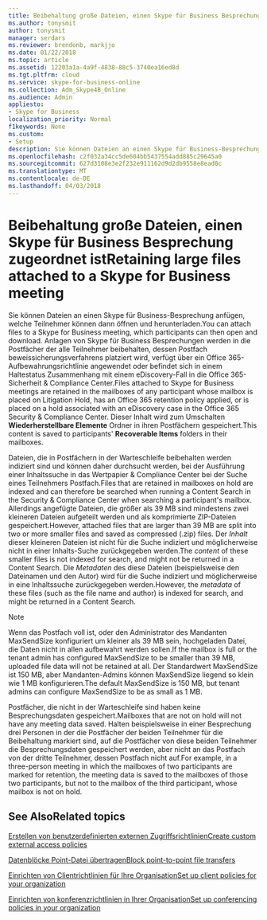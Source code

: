 ```yaml
---
title: Beibehaltung große Dateien, einen Skype für Business Besprechung zugeordnet ist
ms.author: tonysmit
author: tonysmit
manager: serdars
ms.reviewer: brendonb, markjjo
ms.date: 01/22/2018
ms.topic: article
ms.assetid: 12203a1a-4a9f-4838-88c5-3740ea16ed8d
ms.tgt.pltfrm: cloud
ms.service: skype-for-business-online
ms.collection: Adm_Skype4B_Online
ms.audience: Admin
appliesto:
- Skype for Business
localization_priority: Normal
f1keywords: None
ms.custom:
- Setup
description: Sie können Dateien an einen Skype für Business-Besprechung anfügen, welche Teilnehmer können dann öffnen und herunterladen. Anlagen von Skype für Business Besprechungen werden in die Postfächer der alle Teilnehmer beibehalten, dessen Postfach beweissicherungsverfahrens platziert wird, verfügt über ein Office 365-Aufbewahrungsrichtlinie angewendet oder befindet sich in einem Haltestatus Zusammenhang mit einem eDiscovery-Fall in die Office 365-Sicherheit &amp; Compliance Center. Dieser Inhalt wird zum Umschalten wiederherstellbare Elemente Ordner in ihren Postfächern gespeichert.
ms.openlocfilehash: c2f032a34cc5de604bb5437554add885c29645a0
ms.sourcegitcommit: 627d3108e3e2f232e911162d9d2db9558e8ead0c
ms.translationtype: MT
ms.contentlocale: de-DE
ms.lasthandoff: 04/03/2018
---
```

# <a name="retaining-large-files-attached-to-a-skype-for-business-meeting"></a><span data-ttu-id="a7cbd-105">Beibehaltung große Dateien, einen Skype für Business Besprechung zugeordnet ist</span><span class="sxs-lookup"><span data-stu-id="a7cbd-105">Retaining large files attached to a Skype for Business meeting</span></span>

<span data-ttu-id="a7cbd-106">Sie können Dateien an einen Skype für Business-Besprechung anfügen, welche Teilnehmer können dann öffnen und herunterladen.</span><span class="sxs-lookup"><span data-stu-id="a7cbd-106">You can attach files to a Skype for Business meeting, which participants can then open and download.</span></span> <span data-ttu-id="a7cbd-107">Anlagen von Skype für Business Besprechungen werden in die Postfächer der alle Teilnehmer beibehalten, dessen Postfach beweissicherungsverfahrens platziert wird, verfügt über ein Office 365-Aufbewahrungsrichtlinie angewendet oder befindet sich in einem Haltestatus Zusammenhang mit einem eDiscovery-Fall in die Office 365-Sicherheit &amp; Compliance Center.</span><span class="sxs-lookup"><span data-stu-id="a7cbd-107">Files attached to Skype for Business meetings are retained in the mailboxes of any participant whose mailbox is placed on Litigation Hold, has an Office 365 retention policy applied, or is placed on a hold associated with an eDiscovery case in the Office 365 Security &amp; Compliance Center.</span></span> <span data-ttu-id="a7cbd-108">Dieser Inhalt wird zum Umschalten **Wiederherstellbare Elemente** Ordner in ihren Postfächern gespeichert.</span><span class="sxs-lookup"><span data-stu-id="a7cbd-108">This content is saved to participants' **Recoverable Items** folders in their mailboxes.</span></span>
  
<span data-ttu-id="a7cbd-109">Dateien, die in Postfächern in der Warteschleife beibehalten werden indiziert sind und können daher durchsucht werden, bei der Ausführung einer Inhaltssuche in das Wertpapier &amp; Compliance Center bei der Suche eines Teilnehmers Postfach.</span><span class="sxs-lookup"><span data-stu-id="a7cbd-109">Files that are retained in mailboxes on hold are indexed and can therefore be searched when running a Content Search in the Security &amp; Compliance Center when searching a participant's mailbox.</span></span> <span data-ttu-id="a7cbd-110">Allerdings angefügte Dateien, die größer als 39 MB sind mindestens zwei kleineren Dateien aufgeteilt werden und als komprimierte ZIP-Dateien gespeichert.</span><span class="sxs-lookup"><span data-stu-id="a7cbd-110">However, attached files that are larger than 39 MB are split into two or more smaller files and saved as compressed (.zip) files.</span></span> <span data-ttu-id="a7cbd-111">Der *Inhalt* dieser kleineren Dateien ist nicht für die Suche indiziert und möglicherweise nicht in einer Inhalts-Suche zurückgegeben werden.</span><span class="sxs-lookup"><span data-stu-id="a7cbd-111">The  *content*  of these smaller files is not indexed for search, and might not be returned in a Content Search.</span></span> <span data-ttu-id="a7cbd-112">Die *Metadaten* des diese Dateien (beispielsweise den Dateinamen und den Autor) wird für die Suche indiziert und möglicherweise in eine Inhaltssuche zurückgegeben werden.</span><span class="sxs-lookup"><span data-stu-id="a7cbd-112">However, the *metadata*  of these files (such as the file name and author) is indexed for search, and might be returned in a Content Search.</span></span>
  
> [!NOTE]
> <span data-ttu-id="a7cbd-113">Wenn das Postfach voll ist, oder den Administrator des Mandanten MaxSendSize konfiguriert um kleiner als 39 MB sein, hochgeladen Datei, die Daten nicht in allen aufbewahrt werden sollen.</span><span class="sxs-lookup"><span data-stu-id="a7cbd-113">If the mailbox is full or the tenant admin has configured MaxSendSize to be smaller than 39 MB, uploaded file data will not be retained at all.</span></span> <span data-ttu-id="a7cbd-114">Der Standardwert MaxSendSize ist 150 MB, aber Mandanten-Admins können MaxSendSize liegend so klein wie 1 MB konfigurieren.</span><span class="sxs-lookup"><span data-stu-id="a7cbd-114">The default MaxSendSize is 150 MB, but tenant admins can configure MaxSendSize to be as small as 1 MB.</span></span> 
  
<span data-ttu-id="a7cbd-115">Postfächer, die nicht in der Warteschleife sind haben keine Besprechungsdaten gespeichert.</span><span class="sxs-lookup"><span data-stu-id="a7cbd-115">Mailboxes that are not on hold will not have any meeting data saved.</span></span> <span data-ttu-id="a7cbd-116">Halten beispielsweise in einer Besprechung drei Personen in der die Postfächer der beiden Teilnehmer für die Beibehaltung markiert sind, auf die Postfächer von diese beiden Teilnehmer die Besprechungsdaten gespeichert werden, aber nicht an das Postfach von der dritte Teilnehmer, dessen Postfach nicht auf.</span><span class="sxs-lookup"><span data-stu-id="a7cbd-116">For example, in a three-person meeting in which the mailboxes of two participants are marked for retention, the meeting data is saved to the mailboxes of those two participants, but not to the mailbox of the third participant, whose mailbox is not on hold.</span></span>
  
## <a name="related-topics"></a><span data-ttu-id="a7cbd-117">See Also</span><span class="sxs-lookup"><span data-stu-id="a7cbd-117">Related topics</span></span>
[<span data-ttu-id="a7cbd-118">Erstellen von benutzerdefinierten externen Zugriffsrichtlinien</span><span class="sxs-lookup"><span data-stu-id="a7cbd-118">Create custom external access policies</span></span>](create-custom-external-access-policies.md)

[<span data-ttu-id="a7cbd-119">Datenblöcke Point-Datei übertragen</span><span class="sxs-lookup"><span data-stu-id="a7cbd-119">Block point-to-point file transfers</span></span>](block-point-to-point-file-transfers.md)

[<span data-ttu-id="a7cbd-120">Einrichten von Clientrichtlinien für Ihre Organisation</span><span class="sxs-lookup"><span data-stu-id="a7cbd-120">Set up client policies for your organization</span></span>](set-up-client-policies-for-your-organization.md)

[<span data-ttu-id="a7cbd-121">Einrichten von konferenzrichtlinien in Ihrer Organisation</span><span class="sxs-lookup"><span data-stu-id="a7cbd-121">Set up conferencing policies in your organization</span></span>](set-up-conferencing-policies-for-your-organization.md)
  
  
 